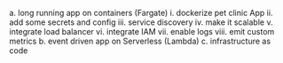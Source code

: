  a. long running app on containers  (Fargate)
   i. dockerize pet clinic App
   ii. add some secrets and config
   iii. service discovery
   iv. make it scalable
   v. integrate load balancer
   vi. integrate IAM
   vii. enable logs
   viii. emit custom metrics
  b. event driven app on Serverless (Lambda)
  c. infrastructure as code
